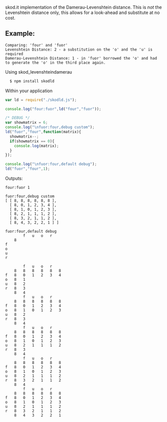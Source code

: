 skod.it implementation of the Damerau-Levenshtein distance.  This is *not* the Levenshtein distance only, this allows for a look-ahead and substitute at no cost.

Example:
--------
```
Comparing: 'four' and 'fuor'
Levenshtein Distance: 2 - a substitution on the 'o' and the 'u' is required
Damerau-Levenshtein Distance: 1 - in 'fuor' borrowed the 'o' and had to generate the 'o' in the third place again.
```

Using skod_levenshteindamerau
```bash
  $ npm install skodld
```

Within your application
```javascript
var ld = require("./skodld.js");

console.log("four:fuor",ld("four","fuor"));

/* DEBUG */
var showmatrix = 6;
console.log("\nfuor:four,debug custom");
ld("fuor","four",function(matrix){
  showmatrix--;
  if(showmatrix == 0){
    console.log(matrix);
  }
});

console.log("\nfuor:four,default debug");
ld("fuor","four",1);        
```

Outputs:
```
four:fuor 1

fuor:four,debug custom
[ [ 8, 8, 8, 8, 8, 8 ],
  [ 8, 0, 1, 2, 3, 4 ],
  [ 8, 1, 0, 1, 2, 3 ],
  [ 8, 2, 1, 1, 1, 2 ],
  [ 8, 3, 2, 1, 1, 2 ],
  [ 8, 4, 3, 2, 2, 1 ] ]

fuor:four,default debug
		f	u	o	r	
	8	
f	
o	
u	
r	
	
		f	u	o	r	
	8	8	8	8	8	8	
f	8	0	1	2	3	4	
o	8	1	
u	8	2	
r	8	3	
	8	4	
		f	u	o	r	
	8	8	8	8	8	8	
f	8	0	1	2	3	4	
o	8	1	0	1	2	3	
u	8	2	
r	8	3	
	8	4	
		f	u	o	r	
	8	8	8	8	8	8	
f	8	0	1	2	3	4	
o	8	1	0	1	2	3	
u	8	2	1	1	1	2	
r	8	3	
	8	4	
		f	u	o	r	
	8	8	8	8	8	8	
f	8	0	1	2	3	4	
o	8	1	0	1	2	3	
u	8	2	1	1	1	2	
r	8	3	2	1	1	2	
	8	4	
		f	u	o	r	
	8	8	8	8	8	8	
f	8	0	1	2	3	4	
o	8	1	0	1	2	3	
u	8	2	1	1	1	2	
r	8	3	2	1	1	2	
	8	4	3	2	2	1	
```
